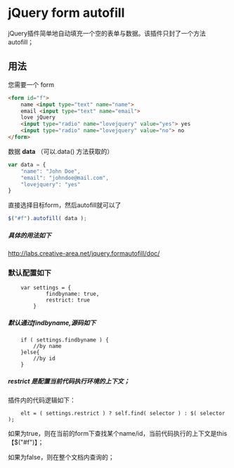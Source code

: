 # jQuery form autofill

jQuery插件简单地自动填充一个空的表单与数据。该插件只封了一个方法autofill；

## 用法

您需要一个  form

```html
<form id="f">
    name <input type="text" name="name">
    email <input type="text" name="email">
    love jQuery
    <input type="radio" name="lovejquery" value="yes"> yes
    <input type="radio" name="lovejquery" value="no"> no
</form>
```

数据 __data__ （可以.data() 方法获取的）

```javascript
var data = {
    "name": "John Doe",
    "email": "johndoe@mail.com",
    "lovejquery": "yes"
}
```

直接选择目标form，然后autofill就可以了

```javascript
$("#f").autofill( data );
```


##### 具体的用法如下

http://labs.creative-area.net/jquery.formautofill/doc/

### 默认配置如下

        var settings = {
                findbyname: true,
                restrict: true
            }

##### 默认通过findbyname,源码如下

        if ( settings.findbyname ) {
            //by name
        }else{
            //by id
        }

##### restrict 是配置当前代码执行环境的上下文；

插件内的代码逻辑如下：

        elt = ( settings.restrict ) ? self.find( selector ) : $( selector );

如果为true，则在当前的form下查找某个name/id，当前代码执行的上下文是this【$("#f")】；

如果为false，则在整个文档内查询的；